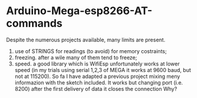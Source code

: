 # Arduino-Mega-esp8266-AT-commands
Despite the numerous projects available, many limits are present. 
1. use of STRINGS for readings (to avoid) for memory costraints;
2. freezing. after a wile many of them tend to freeze;
3. speed. a good library which is WifiEsp unfortunately works at lower speed (in my trials using serial 1,2,3 of MEGA it works at 9600 baud, but not at 115200).
So fa I have adapted a previous project mixing meny informazion with the sketch included. It works but changing port (i.e. 8200) after the first delivery of data it closes the connection Why?

